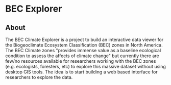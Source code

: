 # BEC Explorer

## About 
The BEC Climate Explorer is a project to build an interactive data viewer for the Biogeoclimate Ecosystem Classification (BEC) zones in North America. The BEC Climate zones "provides immense value as a baseline ecological condition to assess the affects of climate change" but currently there are few/no resources available for researchers working with the BEC zones (e.g. ecologists, foresters, etc) to explore this massive dataset without using desktop GIS tools. The idea is to start building a web based interface for researchers to explore the data.
